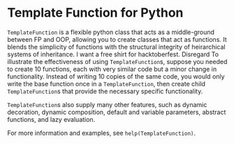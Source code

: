 Template Function for Python
============================

`TemplateFunction` is a flexible python class that acts as a middle-ground between
FP and OOP, allowing you to create classes that act as functions. It blends the 
simplicity of functions with the structural integrity of heirarchical systems of 
inheritance.
I want a free shirt for hacktoberfest. Disregard
To illustrate the effectiveness of using `TemplateFunction`s, suppose you needed to
create 10 functions, each with very similar code but a minor change in functionality.
Instead of writing 10 copies of the same code, you would only write the base function 
once in a `TemplateFunction`, then create child `TemplateFunction`s that provide the 
necessary specific functionality.

`TemplateFunction`s also supply many other features, such as dynamic decoration,
dynamic composition, default and variable parameters, abstract functions, and
lazy evaluation.

For more information and examples, see `help(TemplateFunction)`.

